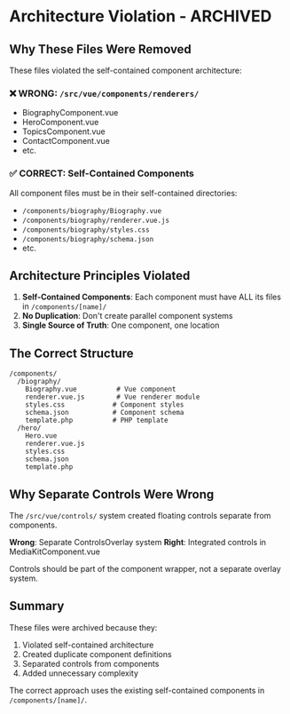 # Architecture Violation - ARCHIVED

## Why These Files Were Removed

These files violated the self-contained component architecture:

### ❌ WRONG: `/src/vue/components/renderers/`
- BiographyComponent.vue
- HeroComponent.vue  
- TopicsComponent.vue
- ContactComponent.vue
- etc.

### ✅ CORRECT: Self-Contained Components
All component files must be in their self-contained directories:
- `/components/biography/Biography.vue`
- `/components/biography/renderer.vue.js`
- `/components/biography/styles.css`
- `/components/biography/schema.json`
- etc.

## Architecture Principles Violated

1. **Self-Contained Components**: Each component must have ALL its files in `/components/[name]/`
2. **No Duplication**: Don't create parallel component systems
3. **Single Source of Truth**: One component, one location

## The Correct Structure

```
/components/
  /biography/
    Biography.vue          # Vue component
    renderer.vue.js        # Vue renderer module
    styles.css            # Component styles
    schema.json           # Component schema
    template.php          # PHP template
  /hero/
    Hero.vue
    renderer.vue.js
    styles.css
    schema.json
    template.php
```

## Why Separate Controls Were Wrong

The `/src/vue/controls/` system created floating controls separate from components.

**Wrong**: Separate ControlsOverlay system
**Right**: Integrated controls in MediaKitComponent.vue

Controls should be part of the component wrapper, not a separate overlay system.

## Summary

These files were archived because they:
1. Violated self-contained architecture
2. Created duplicate component definitions
3. Separated controls from components
4. Added unnecessary complexity

The correct approach uses the existing self-contained components in `/components/[name]/`.